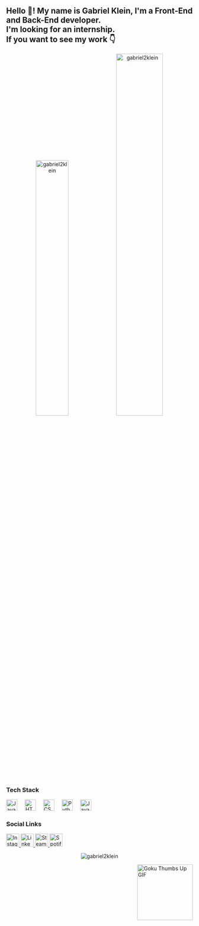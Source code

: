 <h2 align="left">
  Hello 👋! My name is Gabriel Klein, I'm a Front-End and Back-End developer.<br>
  I'm looking for an internship.<br>
  If you want to see my work 👇
</h2>

<div align="center";> 
 <img height="42%" src="https://github-readme-stats.vercel.app/api?username=gabriel2klein&show_icons=true&theme=dark&title_color=5d25b1&text_color=ffffff&bg_color=000000&hide_border=true&locale=en" alt="gabriel2klein"/>
 <img width="50%" src="https://github-readme-stats.vercel.app/api/top-langs?username=gabriel2klein&show_icons=true&theme=dark&title_color=6125b1&text_color=ffffff&bg_color=000000&hide_border=true&locale=en&layout=compact&card_width=480&langs_count=200" alt="gabriel2klein" />
</div>


### Tech Stack

<div align="left">
  <img src="https://cdn.jsdelivr.net/gh/devicons/devicon/icons/javascript/javascript-original.svg" height="30" alt="JavaScript logo" />
  <img width="12" />
  <img src="https://cdn.jsdelivr.net/gh/devicons/devicon/icons/html5/html5-original.svg" height="30" alt="HTML5 logo" />
  <img width="12" />
  <img src="https://cdn.jsdelivr.net/gh/devicons/devicon/icons/css3/css3-original.svg" height="30" alt="CSS3 logo" />
  <img width="12" />
  <img src="https://cdn.jsdelivr.net/gh/devicons/devicon/icons/python/python-original.svg" height="30" alt="Python logo" />
  <img width="12" />
  <img src="https://cdn.jsdelivr.net/gh/devicons/devicon/icons/java/java-original.svg" height="30" alt="Java logo" />
</div>

### Social Links

<div align="left">
  <a href="https://www.instagram.com/gabriel_klein123/" target="_blank">
    <img src="https://img.shields.io/static/v1?message=Instagram&logo=instagram&label=&color=E4405F&logoColor=white&labelColor=&style=for-the-badge" height="35" alt="Instagram logo" />
  </a>
  <a href="https://www.linkedin.com/in/gabriel-klein-b6b549287/" target="_blank">
    <img src="https://img.shields.io/static/v1?message=LinkedIn&logo=linkedin&label=&color=0077B5&logoColor=white&labelColor=&style=for-the-badge" height="35" alt="LinkedIn logo" />
  </a>
  <a href="https://steamcommunity.com/profiles/76561198834521113/" target="_blank">
    <img src="https://img.shields.io/badge/Steam-000000?style=for-the-badge&logo=steam&logoColor=white" height="35" alt="Steam logo" />
  </a>
    <a href="https://open.spotify.com/user/aqc0j8jn17ie3vnqp7hpyo8gx" target="_blank">
    <img src="https://img.shields.io/badge/Spotify-1ED760?&style=for-the-badge&logo=spotify&logoColor=whit" height="35" alt="Spotify logo" />
  </a>
</div>


<div align="center"> 
  <p><img src="https://github-readme-streak-stats.herokuapp.com/?user=gabriel2klein&theme=dark" alt="gabriel2klein" /></p>
</div>

<div>
<img align="right" height="150" src="https://media.tenor.com/XTGL3N9_mz4AAAAC/goku-dragon-ball.gif" alt="Goku Thumbs Up GIF" />
</div>
